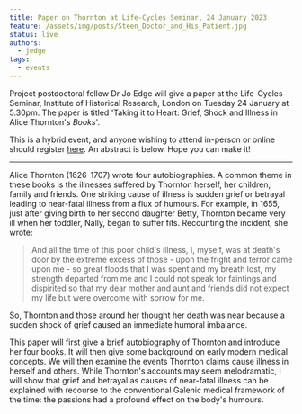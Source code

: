 ```yaml
---
title: Paper on Thornton at Life-Cycles Seminar, 24 January 2023
feature: /assets/img/posts/Steen_Doctor_and_His_Patient.jpg
status: live
authors:
  - jedge
tags:
  - events
---
```




Project postdoctoral fellow Dr Jo Edge will give a paper at the Life-Cycles Seminar, Institute of Historical Research, London on Tuesday 24 January at 5.30pm. The paper is titled 'Taking it to Heart: Grief, Shock and Illness in Alice Thornton's *Books*'.

This is a hybrid event, and anyone wishing to attend in-person or online should register [here](https://www.history.ac.uk/events/taking-it-heart-grief-shock-and-illness-alice-thorntons-books). An abstract is below. Hope you can make it!

---

Alice Thornton (1626-1707) wrote four autobiographies. A common theme in these books is the illnesses suffered by Thornton herself, her children, family and friends. One striking cause of illness is sudden grief or betrayal leading to near-fatal illness from a flux of humours. For example, in 1655, just after giving birth to her second daughter Betty, Thornton became very ill when her toddler, Nally, began to suffer fits. Recounting the incident, she wrote:

>And all the time of this poor child's illness, I, myself, was at death's door by the extreme excess of those - upon the fright and terror came upon me - so great floods that I was spent and my breath lost, my strength departed from me and I could not speak for faintings and dispirited so that my dear mother and aunt and friends did not expect my life but were overcome with sorrow for me.

So, Thornton and those around her thought her death was near because a sudden shock of grief caused an immediate humoral imbalance.

This paper will first give a brief autobiography of Thornton and introduce her four books. It will then give some background on early modern medical concepts. We will then examine the events Thornton claims cause illness in herself and others. While Thornton's accounts may seem melodramatic, I will show that grief and betrayal as causes of near-fatal illness can be explained with recourse to the conventional Galenic medical framework of the time: the passions had a profound effect on the body's humours.

